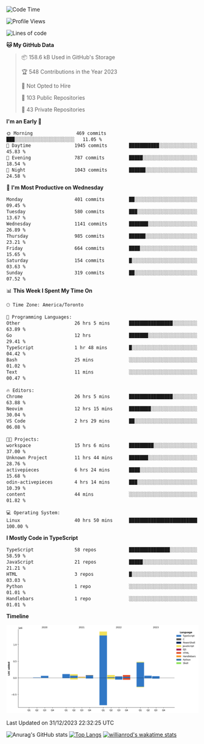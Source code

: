 <!--START_SECTION:waka-->
![Code Time](http://img.shields.io/badge/Code%20Time-1%2C005%20hrs%2010%20mins-blue)

![Profile Views](http://img.shields.io/badge/Profile%20Views-1-blue)

![Lines of code](https://img.shields.io/badge/From%20Hello%20World%20I%27ve%20Written-2.6%20million%20lines%20of%20code-blue)

**🐱 My GitHub Data** 

> 📦 158.6 kB Used in GitHub's Storage 
 > 
> 🏆 548 Contributions in the Year 2023
 > 
> 🚫 Not Opted to Hire
 > 
> 📜 103 Public Repositories 
 > 
> 🔑 43 Private Repositories 
 > 
**I'm an Early 🐤** 

```text
🌞 Morning                469 commits         ███░░░░░░░░░░░░░░░░░░░░░░   11.05 % 
🌆 Daytime                1945 commits        ███████████░░░░░░░░░░░░░░   45.83 % 
🌃 Evening                787 commits         █████░░░░░░░░░░░░░░░░░░░░   18.54 % 
🌙 Night                  1043 commits        ██████░░░░░░░░░░░░░░░░░░░   24.58 % 
```
📅 **I'm Most Productive on Wednesday** 

```text
Monday                   401 commits         ██░░░░░░░░░░░░░░░░░░░░░░░   09.45 % 
Tuesday                  580 commits         ███░░░░░░░░░░░░░░░░░░░░░░   13.67 % 
Wednesday                1141 commits        ███████░░░░░░░░░░░░░░░░░░   26.89 % 
Thursday                 985 commits         ██████░░░░░░░░░░░░░░░░░░░   23.21 % 
Friday                   664 commits         ████░░░░░░░░░░░░░░░░░░░░░   15.65 % 
Saturday                 154 commits         █░░░░░░░░░░░░░░░░░░░░░░░░   03.63 % 
Sunday                   319 commits         ██░░░░░░░░░░░░░░░░░░░░░░░   07.52 % 
```


📊 **This Week I Spent My Time On** 

```text
🕑︎ Time Zone: America/Toronto

💬 Programming Languages: 
Other                    26 hrs 5 mins       ████████████████░░░░░░░░░   63.89 % 
Go                       12 hrs              ███████░░░░░░░░░░░░░░░░░░   29.41 % 
TypeScript               1 hr 48 mins        █░░░░░░░░░░░░░░░░░░░░░░░░   04.42 % 
Bash                     25 mins             ░░░░░░░░░░░░░░░░░░░░░░░░░   01.02 % 
Text                     11 mins             ░░░░░░░░░░░░░░░░░░░░░░░░░   00.47 % 

🔥 Editors: 
Chrome                   26 hrs 5 mins       ████████████████░░░░░░░░░   63.88 % 
Neovim                   12 hrs 15 mins      ████████░░░░░░░░░░░░░░░░░   30.04 % 
VS Code                  2 hrs 29 mins       ██░░░░░░░░░░░░░░░░░░░░░░░   06.08 % 

🐱‍💻 Projects: 
workspace                15 hrs 6 mins       █████████░░░░░░░░░░░░░░░░   37.00 % 
Unknown Project          11 hrs 44 mins      ███████░░░░░░░░░░░░░░░░░░   28.76 % 
activepieces             6 hrs 24 mins       ████░░░░░░░░░░░░░░░░░░░░░   15.68 % 
odin-activepieces        4 hrs 14 mins       ███░░░░░░░░░░░░░░░░░░░░░░   10.39 % 
content                  44 mins             ░░░░░░░░░░░░░░░░░░░░░░░░░   01.82 % 

💻 Operating System: 
Linux                    40 hrs 50 mins      █████████████████████████   100.00 % 
```

**I Mostly Code in TypeScript** 

```text
TypeScript               58 repos            ███████████████░░░░░░░░░░   58.59 % 
JavaScript               21 repos            █████░░░░░░░░░░░░░░░░░░░░   21.21 % 
HTML                     3 repos             █░░░░░░░░░░░░░░░░░░░░░░░░   03.03 % 
Python                   1 repo              ░░░░░░░░░░░░░░░░░░░░░░░░░   01.01 % 
Handlebars               1 repo              ░░░░░░░░░░░░░░░░░░░░░░░░░   01.01 % 
```



**Timeline**

![Lines of Code chart](https://raw.githubusercontent.com/wise-introvert/wise-introvert/master/assets/bar_graph.png)


 Last Updated on 31/12/2023 22:32:25 UTC
<!--END_SECTION:waka-->

![Anurag's GitHub stats](https://github-readme-stats.vercel.app/api?username=wise-introvert&count_private=true&show_icons=true)
[![Top Langs](https://github-readme-stats.vercel.app/api/top-langs/?username=wise-introvert&langs_count=10)](https://github.com/anuraghazra/github-readme-stats)
[![willianrod's wakatime stats](https://github-readme-stats.vercel.app/api/wakatime?username=wiseintrovert)](https://github.com/anuraghazra/github-readme-stats)
